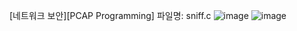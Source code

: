 [네트워크 보안][PCAP Programming] 파일명: sniff.c
![image](https://github.com/user-attachments/assets/4a921bf4-c9c6-422a-b820-eaf4e5c7d7ec)
![image](https://github.com/user-attachments/assets/832c882f-0cf4-4672-8e60-54c10019f0a6)

